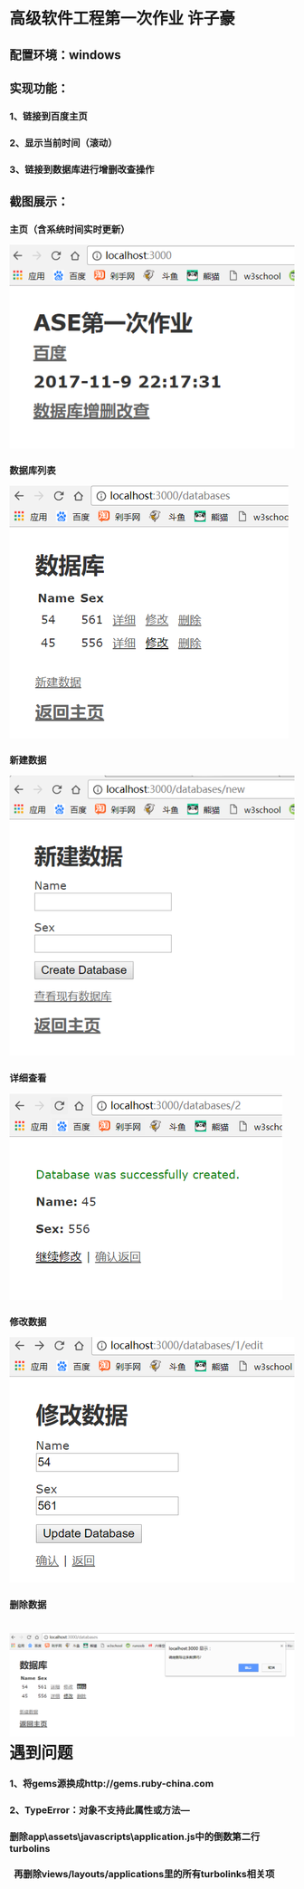 高级软件工程第一次作业 许子豪
==
配置环境：windows
--
实现功能：
--
### 1、链接到百度主页
### 2、显示当前时间（滚动）
### 3、链接到数据库进行增删改查操作
截图展示：
--
### 主页（含系统时间实时更新）
![主页](https://github.com/ucasxzzzh/ASE_homework1/blob/master/screenshot/%E4%B8%BB%E9%A1%B5.png)
### 数据库列表
![主页](https://github.com/ucasxzzzh/ASE_homework1/blob/master/screenshot/%E6%95%B0%E6%8D%AE%E5%BA%93%E5%88%97%E8%A1%A8.png)
### 新建数据
![主页](https://github.com/ucasxzzzh/ASE_homework1/blob/master/screenshot/%E6%96%B0%E5%BB%BA%E6%95%B0%E6%8D%AE%E5%BA%93.png)
### 详细查看
![主页](https://github.com/ucasxzzzh/ASE_homework1/blob/master/screenshot/%E8%AF%A6%E7%BB%86%E6%9F%A5%E7%9C%8B.png)
### 修改数据
![主页](https://github.com/ucasxzzzh/ASE_homework1/blob/master/screenshot/%E4%BF%AE%E6%94%B9%E6%95%B0%E6%8D%AE.png)
### 删除数据
![主页](https://github.com/ucasxzzzh/ASE_homework1/blob/master/screenshot/%E5%88%A0%E9%99%A4%E6%95%B0%E6%8D%AE.png)
遇到问题
==
### 1、将gems源换成http://gems.ruby-china.com
### 2、TypeError：对象不支持此属性或方法—
###     删除app\assets\javascripts\application.js中的倒数第二行turbolins
###     再删除views/layouts/applications里的所有turbolinks相关项

